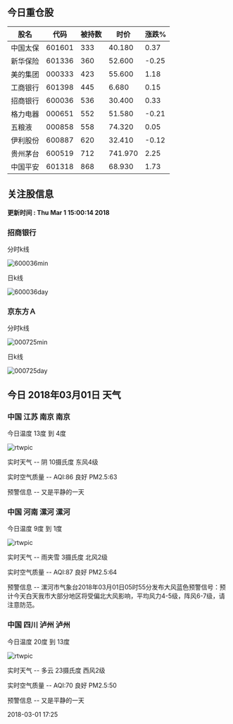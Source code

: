 
## 今日重仓股 

|股名|代码|被持数|时价|涨跌%|
|---|---|---|---|---|
|中国太保|601601|333|40.180|0.37|
|新华保险|601336|360|52.600|-0.25|
|美的集团|000333|423|55.600|1.18|
|工商银行|601398|445|6.680|0.15|
|招商银行|600036|536|30.400|0.33|
|格力电器|000651|552|51.580|-0.21|
|五粮液|000858|558|74.320|0.05|
|伊利股份|600887|620|32.410|-0.12|
|贵州茅台|600519|712|741.970|2.25|
|中国平安|601318|868|68.930|1.73|

## 关注股信息
**更新时间 : Thu Mar  1 15:00:14 2018**
### 招商银行 
分时k线

![600036min](http://image.sinajs.cn/newchart/min/n/sh600036.gif)

日k线

![600036day](http://image.sinajs.cn/newchart/daily/n/sh600036.gif)

### 京东方Ａ 
分时k线

![000725min](http://image.sinajs.cn/newchart/min/n/sz000725.gif)

日k线

![000725day](http://image.sinajs.cn/newchart/daily/n/sz000725.gif)
## 今日 2018年03月01日 天气
### 中国 江苏 南京 南京

今日温度 13度 到 4度

![rtwpic](http://app1.showapi.com/weather/icon/day/02.png)

实时天气 -- 阴 10摄氏度 东风4级

实时空气质量 -- AQI:86 良好 PM2.5:63

预警信息 -- 又是平静的一天
    
### 中国 河南 漯河 漯河

今日温度 9度 到 1度

![rtwpic](http://app1.showapi.com/weather/icon/day/06.png)

实时天气 -- 雨夹雪 3摄氏度 北风2级

实时空气质量 -- AQI:87 良好 PM2.5:64

预警信息 -- 漯河市气象台2018年03月01日05时55分发布大风蓝色预警信号：预计今天白天我市大部分地区将受偏北大风影响，平均风力4-5级，阵风6-7级，请注意防范。
    
### 中国 四川 泸州 泸州

今日温度 20度 到 13度

![rtwpic](http://app1.showapi.com/weather/icon/day/01.png)

实时天气 -- 多云 23摄氏度 西风2级

实时空气质量 -- AQI:70 良好 PM2.5:50

预警信息 -- 又是平静的一天
    
2018-03-01 17:25
